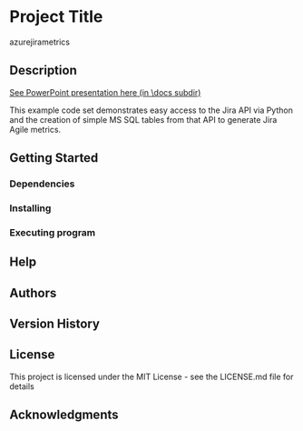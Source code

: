 # Project Title

azurejirametrics

## Description

[See PowerPoint presentation here (in \docs subdir)](https://github.com/bobk/azurejirametrics/blob/master/docs/Simple%20Jira%20Agile%20Metrics%20via%20Python%20and%20Azure.pptx)

This example code set demonstrates easy access to the Jira API via Python and the creation of simple MS SQL tables from that API to generate Jira Agile metrics.

## Getting Started

### Dependencies

### Installing

### Executing program

## Help

## Authors

## Version History

## License

This project is licensed under the MIT License - see the LICENSE.md file for details

## Acknowledgments

